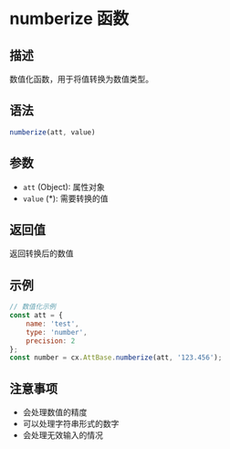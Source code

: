 # numberize 函数

## 描述
数值化函数，用于将值转换为数值类型。

## 语法
```javascript
numberize(att, value)
```

## 参数
- `att` (Object): 属性对象
- `value` (*): 需要转换的值

## 返回值
返回转换后的数值

## 示例
```javascript
// 数值化示例
const att = {
    name: 'test',
    type: 'number',
    precision: 2
};
const number = cx.AttBase.numberize(att, '123.456');
```

## 注意事项
- 会处理数值的精度
- 可以处理字符串形式的数字
- 会处理无效输入的情况